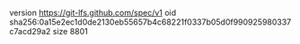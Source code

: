 version https://git-lfs.github.com/spec/v1
oid sha256:0a15e2ec1d0de2130eb55657b4c68221f0337b05d0f990925980337c7acd29a2
size 8801
